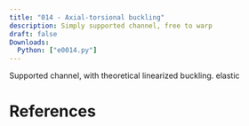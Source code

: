 ```yaml
---
title: "014 - Axial-torsional buckling"
description: Simply supported channel, free to warp
draft: false
Downloads:
  Python: ["e0014.py"]
---
```


Supported channel, with theoretical linearized buckling. elastic <cite keys="gruttman1998geometrical,battini2002corotational"></cite>

# References

<div id="bibliography-list"></div>

